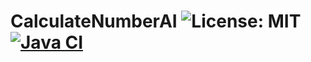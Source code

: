 # CalculateNumberAI ![License: MIT](https://badgen.net/badge/license/MIT/blue) [![Java CI](https://github.com/AvansInformatica-Marc/CalculateNumberAI/workflows/Java%20CI/badge.svg)](https://github.com/AvansInformatica-Marc/CalculateNumberAI/actions?query=workflow%3A%22Java+CI%22)
 
